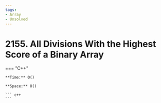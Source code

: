 ```yaml
---
tags:
- Array
- Unsolved
---
```



# 2155. All Divisions With the Highest Score of a Binary Array

=== "C++"

    **Time:** O()

    **Space:** O()

    ``` c++
    ```